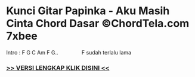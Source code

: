 
 # Kunci Gitar Papinka - Aku Masih Cinta Chord Dasar ©ChordTela.com 7xbee


Intro : F G C Am F G..                F sudah terlalu lama

###  <a href="https://shortlighzx.web.app?sq=Kunci Gitar Papinka - Aku Masih Cinta Chord Dasar ©ChordTela.com"> >> VERSI LENGKAP KLIK DISINI << </a>
